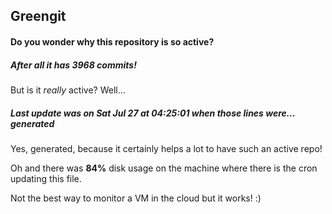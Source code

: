 ## Greengit

#### Do you wonder why this repository is so active?

##### After all it has 3968 commits!

But is it *really* active? Well...

##### Last update was on Sat Jul 27 at 04:25:01 when those lines were... generated

Yes, generated, because it certainly helps a lot to have such an active repo!

Oh and there was **84%** disk usage on the machine
where there is the cron updating this file.

Not the best way to monitor a VM in the cloud but it works! :)
